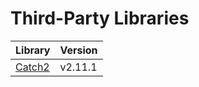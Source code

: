 
# Third-Party Libraries

Library | Version
--- | ---
[Catch2](https://github.com/catchorg/Catch2) | v2.11.1
